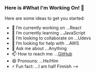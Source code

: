 ### Here is #What I'm Working On! 👋


Here are some ideas to get you started:

- 🔭 I’m currently working on ...React
- 🌱 I’m currently learning ...JavaScript
- 👯 I’m looking to collaborate on ...Udevs
- 🤔 I’m looking for help with ...AWS
- 💬 Ask me about ...Anything
- 📫 How to reach me: ...[GitHub](https://github.com/)
- 😄 Pronouns: ...He/Him
- ⚡ Fun fact: ...I am half Finnish
-->
